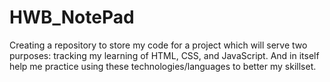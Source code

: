 # HWB_NotePad
Creating a repository to store my code for a project which will serve two purposes:  tracking my learning of HTML, CSS, and JavaScript.  And in itself help me practice using these technologies/languages to better my skillset.  
